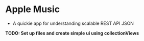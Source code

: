 # Apple Music

- A quickie app for understanding scalable REST API JSON 

**TODO: Set up files and create simple ui using collectionViews** 
